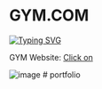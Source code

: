 # GYM.COM

<a href="https://www.linkedin.com/in/ajay-dhangar" align="center"><img src="https://readme-typing-svg.demolab.com?font=Fira+Code&pause=1000&color=DEF72C&random=false&center=true&width=1000&lines=Hi%2C+there.+If+you+like+GYM+Website,+give+it+a+Star" alt="Typing SVG" /></a>

GYM Website: [Click on](https://ajay-dhangar.github.io/gym.com/)

![image](https://user-images.githubusercontent.com/99037494/202841398-1eaceb1f-797b-4ec6-b33d-3d4b7f359eb2.png)
#   p o r t f o l i o  
 